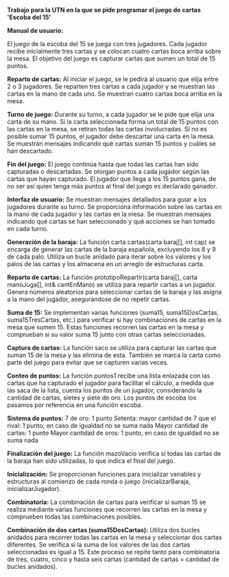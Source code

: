 **Trabajo para la UTN en la que se pide programar el juego de cartas 'Escoba del 15'**


**Manual de usuario:**

El juego de la escoba del 15 se juega con tres jugadores. Cada jugador recibe inicialmente tres cartas y se colocan cuatro cartas boca arriba sobre la mesa. El objetivo del juego es capturar cartas que sumen un total de 15 puntos.

**Reparto de cartas:**
Al iniciar el juego, se le pedirá al usuario que elija entre 2 o 3 jugadores.
Se reparten tres cartas a cada jugador y se muestran las cartas en la mano de cada uno.
Se muestran cuatro cartas boca arriba en la mesa.

**Turno de juego:**
Durante su turno, a cada jugador se le pide que elija una carta de su mano.
Si la carta seleccionada forma un total de 15 puntos con las cartas en la mesa, se retiran todas las cartas involucradas.
Si no es posible sumar 15 puntos, el jugador debe descartar una carta en la mesa.
Se muestran mensajes indicando qué cartas suman 15 puntos y cuáles se han descartado.

**Fin del juego:**
El juego continúa hasta que todas las cartas han sido capturadas o descartadas.
Se otorgan puntos a cada jugador según las cartas que hayan capturado.
El jugador que llega a los 15 puntos gana, de no ser así quien tenga más puntos al final del juego es declarado ganador.

**Interfaz de usuario:**
Se muestran mensajes detallados para guiar a los jugadores durante su turno.
Se proporciona información sobre las cartas en la mano de cada jugador y las cartas en la mesa.
Se muestran mensajes indicando qué cartas se han seleccionado y qué acciones se han tomado en cada turno.




**Generación de la baraja:** La función carta cartas(carta baraj[], int cap) se encarga de generar las cartas de la baraja española, excluyendo los 8 y 9 de cada palo. Utiliza un bucle anidado para iterar sobre los valores y los palos de las cartas y los almacena en un arreglo de estructuras carta.

**Reparto de cartas:** La función prototipoRepartir(carta baraj[], carta manoJuga[], int& cantEnMano) se utiliza para repartir cartas a un jugador. Genera números aleatorios para seleccionar cartas de la baraja y las asigna a la mano del jugador, asegurándose de no repetir cartas.

**Suma de 15:** Se implementan varias funciones (suma15, suma15DosCartas, suma15TresCartas, etc.) para verificar si hay combinaciones de cartas en la mesa que sumen 15. Estas funciones recorren las cartas en la mesa y comprueban si su valor suma 15 junto con otras cartas seleccionadas.

**Captura de cartas:** La función saco se utiliza para capturar las cartas que suman 15 de la mesa y las elimina de esta. También se marca la carta como parte del juego para evitar que se capturen varias veces.

**Conteo de puntos:** La función puntos1 recibe una lista enlazada con las cartas que ha capturado el jugador para facilitar el cálculo, a medida que las saca de la lista, cuenta los puntos de un jugador, considerando la cantidad de cartas, sietes y siete de oro. Los puntos de escoba los pasamos por referencia en una función escoba.

**Sistema de puntos:**
7 de oro: 1 punto
Setenta: mayor cantidad de 7 que el rival: 1 punto, en caso de igualdad no se suma nada
Mayor cantidad de cartas: 1 punto
Mayor cantidad de oros: 1 punto, en caso de igualdad no se suma nada

**Finalización del juego:** La función mazoVacio verifica si todas las cartas de la baraja han sido utilizadas, lo que indica el final del juego.

**Inicialización:** Se proporcionan funciones para inicializar variables y estructuras al comienzo de cada ronda o juego (inicializarBaraja, inicializarJugador).

**Combinatoria:** La combinación de cartas para verificar si suman 15 se realiza mediante varias funciones que recorren las cartas en la mesa y comprueben todas las combinaciones posibles. 

**Combinación de dos cartas (suma15DosCartas):**
Utiliza dos bucles anidados para recorrer todas las cartas en la mesa y seleccionar dos cartas diferentes.
Se verifica si la suma de los valores de las dos cartas seleccionadas es igual a 15.
Este proceso se repite tanto para combinatoria de tres, cuatro, cinco y hasta seis cartas (cantidad de cartas = cantidad de bucles anidados).

